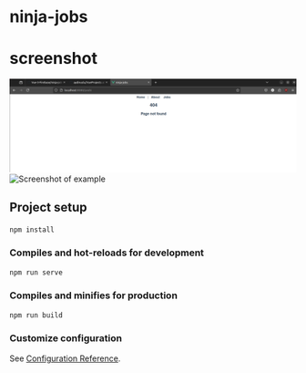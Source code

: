 # ninja-jobs

# screenshot
![Screenshot of example](./src/assets/Screenshot9.png)
![Screenshot of example](./src/assets/Screencast1.gif)




## Project setup
```
npm install
```

### Compiles and hot-reloads for development
```
npm run serve
```

### Compiles and minifies for production
```
npm run build
```

### Customize configuration
See [Configuration Reference](https://cli.vuejs.org/config/).
